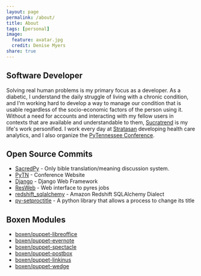 ```yaml
---
layout: page
permalink: /about/
title: About
tags: [personal]
image:
  feature: avatar.jpg
  credit: Denise Myers
share: true
---
```


## Software Developer
Solving real human problems is my primary focus as a developer.  As a diabetic,
I understand the daily struggle of living with a chronic condition, and I'm
working hard to develop a way to manage our condition that is usable regardless
of the socio-economic factors of the person using it.  Without a need for
accounts and interacting with my fellow users in contexts that are available and
understandable to them, [Sucratrend](http://www.sucratrend.com) is my life's work
personified. I work every day at [Stratasan](http://www.stratasan.com) developing health care analytics, and
I also organize the [PyTennessee Conference](http://www.pytennessee.org).

## Open Source Commits
* [SacredPy](https://github.com/reibwo/SacredPy) - Only bible translation/meaning
discussion system.
* [PyTN](https://github.com/pytn/pytn) - Conference Website
* [Django](https://github.com/django/django) - Django Web Framework
* [ResWeb](https://github.com/Pyres/resweb) - Web interface to pyres jobs
* [redshift_sqlalchemy](https://github.com/binarydud/redshift_sqlalchemy) - Amazon Redshift SQLAlchemy Dialect
* [py-setproctitle](https://github.com/dvarrazzo/py-setproctitle) - A python library that
allows a process to change its title

## Boxen Modules
* [boxen/puppet-libreoffice](https://github.com/boxen/puppet-libreoffice)
* [boxen/puppet-evernote](https://github.com/boxen/puppet-evernote)
* [boxen/puppet-spectacle](https://github.com/boxen/puppet-spectacle)
* [boxen/puppet-postbox](https://github.com/boxen/puppet-postbox)
* [boxen/puppet-linkinus](https://github.com/boxen/puppet-linkinus)
* [boxen/puppet-wedge](https://github.com/boxen/puppet-wedge)

